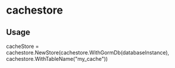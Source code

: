 # cachestore


## Usage

cacheStore = cachestore.NewStore(cachestore.WithGormDb(databaseInstance), cachestore.WithTableName("my_cache"))
